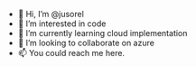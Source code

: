- 👋 Hi, I’m @jusorel
- 👀 I’m interested in code
- 🌱 I’m currently learning cloud implementation
- 💞️ I’m looking to collaborate on azure 
- 📫 You could reach me here.

<!---
jusorel/jusorel is a ✨ special ✨ repository because its `README.md` (this file) appears on your GitHub profile.
You can click the Preview link to take a look at your changes.
--->
